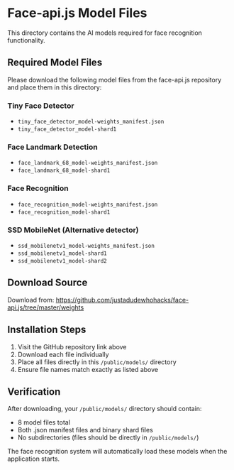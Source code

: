# Face-api.js Model Files

This directory contains the AI models required for face recognition functionality.

## Required Model Files

Please download the following model files from the face-api.js repository and place them in this directory:

### Tiny Face Detector
- `tiny_face_detector_model-weights_manifest.json`
- `tiny_face_detector_model-shard1`

### Face Landmark Detection
- `face_landmark_68_model-weights_manifest.json`
- `face_landmark_68_model-shard1`

### Face Recognition
- `face_recognition_model-weights_manifest.json`
- `face_recognition_model-shard1`

### SSD MobileNet (Alternative detector)
- `ssd_mobilenetv1_model-weights_manifest.json`
- `ssd_mobilenetv1_model-shard1`
- `ssd_mobilenetv1_model-shard2`

## Download Source

Download from: https://github.com/justadudewhohacks/face-api.js/tree/master/weights

## Installation Steps

1. Visit the GitHub repository link above
2. Download each file individually
3. Place all files directly in this `/public/models/` directory
4. Ensure file names match exactly as listed above

## Verification

After downloading, your `/public/models/` directory should contain:
- 8 model files total
- Both .json manifest files and binary shard files
- No subdirectories (files should be directly in `/public/models/`)

The face recognition system will automatically load these models when the application starts.